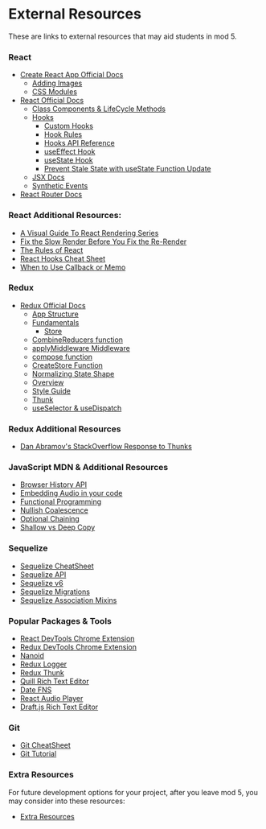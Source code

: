 # External Resources

These are links to external resources that may aid students in mod 5.

### React

- [Create React App Official Docs][cra-docs]
  - [Adding Images][cra-images]
  - [CSS Modules][cra-css-modules]
- [React Official Docs][react-docs]
  - [Class Components & LifeCycle Methods][class-components]
  - [Hooks][react-hooks]
    - [Custom Hooks][custom-hooks]
    - [Hook Rules][react-hook-rules]
    - [Hooks API Reference][hooks-api]
    - [useEffect Hook][react-useeffect]
    - [useState Hook][react-usestate]
    - [Prevent Stale State with useState Function Update][react-function-update]
  - [JSX Docs][react-jsx]
  - [Synthetic Events][synthetic-events]
- [React Router Docs][react-router-docs-v5]
  <!-- Swap this link in when we update content to v6 -->
  <!-- Remove the old relative link when curriculum changes -->
  <!-- - [React Router Docs][react-router-docs-v6] -->

### React Additional Resources:

- [A Visual Guide To React Rendering Series][visual-guide-to-react-rendering]
- [Fix the Slow Render Before You Fix the Re-Render][fix-render]
- [The Rules of React][rules-of-react]
- [React Hooks Cheat Sheet][react-hooks-cheatsheet]
- [When to Use Callback or Memo][when-use-callback-memo]

### Redux

- [Redux Official Docs][redux-docs]
  - [App Structure][redux-app-structure]
  - [Fundamentals][redux-fundamentals]
    - [Store][redux-store]
  - [CombineReducers function][combine-reducers]
  - [applyMiddleware Middleware][applymiddleware]
  - [compose function][compose]
  - [CreateStore Function][createstore]
  - [Normalizing State Shape][normalizing-state-shape]
  - [Overview][redux-overview]
  - [Style Guide][redux-style-guide]
  - [Thunk][redux-thunks]
  - [useSelector & useDispatch][redux-hooks]

### Redux Additional Resources

- [Dan Abramov's StackOverflow Response to Thunks][redux-abramov-article]

### JavaScript MDN & Additional Resources

- [Browser History API][js-browser-history-api]
- [Embedding Audio in your code][js-embed-audio]
- [Functional Programming][js-functional-programming]
- [Nullish Coalescence][js-nullish-coalescence]
- [Optional Chaining][js-optional-chaining]
- [Shallow vs Deep Copy][js-shallow-vs-deep-copy]

### Sequelize

- [Sequelize CheatSheet][sequelize-cheatsheet]
- [Sequelize API][sequelize-api]
- [Sequelize v6][sequelize-v6]
- [Sequelize Migrations][sequelize-migrations]
- [Sequelize Association Mixins][sequelize-association-mixins]

### Popular Packages & Tools

- [React DevTools Chrome Extension][react-dev-tools]
- [Redux DevTools Chrome Extension][redux-dev-tools]
- [Nanoid][nanoid]
- [Redux Logger][redux-logger]
- [Redux Thunk][redux-thunk]
- [Quill Rich Text Editor][quill]
- [Date FNS][date-fns]
- [React Audio Player][audio-player]
- [Draft.js Rich Text Editor][draftjs]

### Git

- [Git CheatSheet][git-cheetsheat]
- [Git Tutorial][git-tutorial]

### Extra Resources

For future development options for your project, after you leave mod 5, you may
consider into these resources:

- [Extra Resources](./extra-resources.md)

<!-- react -->

[cra-docs]: https://create-react-app.dev/docs/getting-started/
[cra-images]: https://create-react-app.dev/docs/adding-images-fonts-and-files
[cra-css-modules]: https://create-react-app.dev/docs/adding-a-css-modules-stylesheet/
[react-docs]: https://reactjs.org/docs/getting-started.html
[react-function-update]: https://reactjs.org/docs/hooks-reference.html#usestate
[react-usestate]: https://reactjs.org/docs/hooks-state.html
[react-useeffect]: https://reactjs.org/docs/hooks-effect.html
[react-jsx]: https://reactjs.org/docs/introducing-jsx.html
[custom-hooks]: https://reactjs.org/docs/hooks-custom.html
[react-hooks]: https://reactjs.org/docs/hooks-intro.html
[react-hook-rules]: https://reactjs.org/docs/hooks-rules.html
[synthetic-events]: https://reactjs.org/docs/events.html
[class-components]: https://reactjs.org/docs/react-component.html
[hooks-api]: https://reactjs.org/docs/hooks-reference.html
[react-router-docs-v5]: https://reactrouter.com/web/guides/quick-start
[react-router-docs-v6]: https://reactrouter.com/docs/en/v6/getting-started/overview

<!-- react additional resources -->

[fix-render]: https://kentcdodds.com/blog/fix-the-slow-render-before-you-fix-the-re-render
[react-hooks-cheatsheet]: https://gist.github.com/jamesurobertson/f87c68f5eb2839e3dee88279aca6054c
[rules-of-react]: https://gist.github.com/sebmarkbage/75f0838967cd003cd7f9ab938eb1958f
[when-use-callback-memo]: https://kentcdodds.com/blog/usememo-and-usecallback
[visual-guide-to-react-rendering]: https://alexsidorenko.com/blog/react-render-always-rerenders/

<!-- redux -->

[redux-docs]: https://redux.js.org/introduction/getting-started
[redux-overview]: https://redux.js.org/tutorials/essentials/part-1-overview-concepts
[redux-app-structure]: https://redux.js.org/tutorials/essentials/part-2-app-structure
[redux-thunks]: https://redux.js.org/tutorials/essentials/part-5-async-logic
[normalize-and-performance]: https://redux.js.org/tutorials/essentials/part-6-performance-normalization
[redux-store]: https://redux.js.org/tutorials/fundamentals/part-4-store
[redux-fundamentals]: https://redux.js.org/tutorials/fundamentals/part-1-overview
[redux-style-guide]: https://redux.js.org/style-guide/style-guide
[redux-hooks]: https://react-redux.js.org/api/hooks
[createstore]: https://redux.js.org/api/createstore
[redux-store]: https://redux.js.org/api/store
[normalizing-state-shape]: https://redux.js.org/usage/structuring-reducers/normalizing-state-shape
[combine-reducers]: https://redux.js.org/api/combinereducers
[applymiddleware]: https://redux.js.org/api/applymiddleware
[compose]: https://redux.js.org/api/compose
[redux-thunk]: https://www.npmjs.com/package/redux-thunk

<!-- redux additional resources -->

[redux-abramov-article]: https://stackoverflow.com/questions/34570758/why-do-we-need-middleware-for-async-flow-in-redux/34599594#34599594

<!-- vanilla js -->

[js-browser-history-api]: https://developer.mozilla.org/en-US/docs/Web/API/History_API
[js-embed-audio]: https://developer.mozilla.org/en-US/docs/Web/HTML/Element/audio
[js-functional-programming]: https://medium.com/javascript-scene/master-the-javascript-interview-what-is-functional-programming-7f218c68b3a0
[js-nullish-coalescence]: https://developer.mozilla.org/en-US/docs/Web/JavaScript/Reference/Operators/Nullish_coalescing_operator
[js-optional-chaining]: https://developer.mozilla.org/en-US/docs/Web/JavaScript/Reference/Operators/Optional_chaining
[js-shallow-vs-deep-copy]: https://javascript.plainenglish.io/shallow-copy-and-deep-copy-in-javascript-a0a04104ab5c

<!-- sequelize -->

[sequelize-api]: https://sequelize.org/master/identifiers.html
[sequelize-v6]: https://sequelize.org/v6/
[sequelize-cheatsheet]: ./assets/sequelize-cheatsheet.pdf
[sequelize-migrations]: https://sequelize.org/master/manual/migrations.html
[sequelize-association-mixins]: https://stackoverflow.com/questions/49467654/what-methods-mixins-sequelize-adds-to-the-models-when-an-association-is-made

<!-- popular tools -->

[date-fns]: https://www.npmjs.com/package/date-fns
[audio-player]: https://www.npmjs.com/package/react-audio-player
[react-dev-tools]: https://chrome.google.com/webstore/detail/react-developer-tools/fmkadmapgofadopljbjfkapdkoienihi?hl=en
[redux-dev-tools]: https://chrome.google.com/webstore/detail/redux-devtools/lmhkpmbekcpmknklioeibfkpmmfibljd?hl=en
[redux-logger]: https://www.npmjs.com/package/redux-logger
[nanoid]: https://www.npmjs.com/package/nanoid
[quill]: https://www.npmjs.com/package/quill
[draftjs]: https://draftjs.org/

<!--  -->

[react-calendar-vs-react-scheduler]: https://www.telerik.com/blogs/react-calendar-vs-react-scheduler-whats-difference-when-use#:~:text=A%20React%20calendar%20component%20is,birth%20or%20employee%20start%20date.&text=So%20a%20calendar%20is%20more,used%20for%20detailed%20schedules%2Fagendas.
[reconciliation-deep-dive]: https://www.velotio.com/engineering-blog/react-fiber-algorithm
[react-rendering-behavior]: https://blog.isquaredsoftware.com/2020/05/blogged-answers-a-mostly-complete-guide-to-react-rendering-behavior/
[context-not-state-management-tool]: https://blog.isquaredsoftware.com/2021/01/context-redux-differences/
[context-not-state-management]: https://blog.isquaredsoftware.com/2021/01/context-redux-differences/
[redux-vs-context-api]: https://daveceddia.com/context-api-vs-redux/

<!-- git links -->

[git-cheetsheat]: ../assets/git-cheetsheat.pdf
[git-tutorial]: https://www.atlassian.com/git/tutorials/setting-up-a-repository

<!-- TODO -->
<!-- ! organize links -->
<!-- ! figure out which links to remove -->
